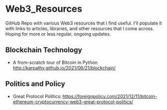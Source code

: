 # Web3_Resources


GitHub Repo with various Web3 resources that I find useful. I'll populate it with links to articles, libraries, and other resources that I come across. Hoping for more or less regular, ongoing updates.

## Blockchain Technology

* A from-scratch tour of Bitcoin in Python http://karpathy.github.io/2021/06/21/blockchain/


## Politics and Policy

* Great Protocol Politics: https://foreignpolicy.com/2021/12/11/bitcoin-ethereum-cryptocurrency-web3-great-protocol-politics/
